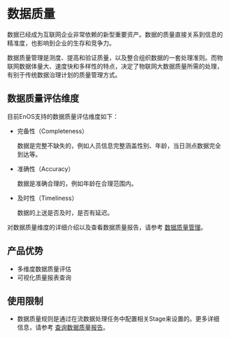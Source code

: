 # 数据质量
数据已经成为互联网企业非常依赖的新型重要资产。数据的质量直接关系到信息的精准度，也影响到企业的生存和竞争力。

数据质量管理是测度、提高和验证质量，以及整合组织数据的一套处理准则。而物联网数据体量大、速度快和多样性的特点，决定了物联网大数据质量所需的处理，有别于传统数据治理计划的质量管理方式。

## 数据质量评估维度
目前EnOS支持的数据质量评估维度如下：
- 完备性（Completeness）

  数据是完整不缺失的，例如人员信息完整涵盖性别、年龄，当日测点数据完全到达等。

- 准确性（Accuracy）

  数据是准确合理的，例如年龄在合理范围内。

- 及时性（Timeliness）

  数据的上送是否及时，是否有延迟。

对数据质量维度的详细介绍以及查看数据质量报告，请参考 [数据质量管理](../howto/quality/managing_data_quality)。

## 产品优势

- 多维度数据质量评估
- 可视化质量报表查询

## 使用限制
- 数据质量规则是通过在流数据处理任务中配置相关Stage来设置的。更多详细信息，请参考 [查询数据质量报告](../quickstart/gettingstarted_quality_report)。